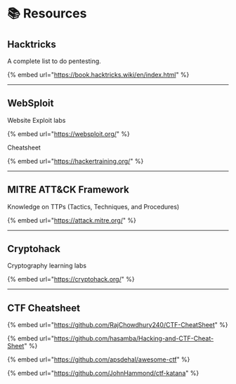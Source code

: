 # 📚 Resources

## Hacktricks

A complete list to do pentesting.

{% embed url="https://book.hacktricks.wiki/en/index.html" %}

***

## WebSploit

Website Exploit labs

{% embed url="https://websploit.org/" %}

Cheatsheet

{% embed url="https://hackertraining.org/" %}

***

## MITRE ATT\&CK Framework

Knowledge on TTPs (Tactics, Techniques, and Procedures)

{% embed url="https://attack.mitre.org/" %}

***

## Cryptohack

Cryptography learning labs

{% embed url="https://cryptohack.org/" %}

***

## CTF Cheatsheet

{% embed url="https://github.com/RajChowdhury240/CTF-CheatSheet" %}

{% embed url="https://github.com/hasamba/Hacking-and-CTF-Cheat-Sheet" %}

{% embed url="https://github.com/apsdehal/awesome-ctf" %}

{% embed url="https://github.com/JohnHammond/ctf-katana" %}
